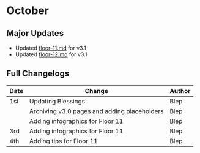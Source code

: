 # October

## Major Updates

* Updated [floor-11.md](../../floors/spire/floor-11.md "mention") for v3.1
* Updated [floor-12.md](../../floors/spire/floor-12.md "mention") for v3.1

## Full Changelogs

| Date | Change                                       | Author |
| ---- | -------------------------------------------- | ------ |
| 1st  | Updating Blessings                           | Blep   |
|      | Archiving v3.0 pages and adding placeholders | Blep   |
|      | Adding infographics for Floor 11             | Blep   |
| 3rd  | Adding infographics for Floor 11             | Blep   |
| 4th  | Adding tips for Floor 11                     | Blep   |

